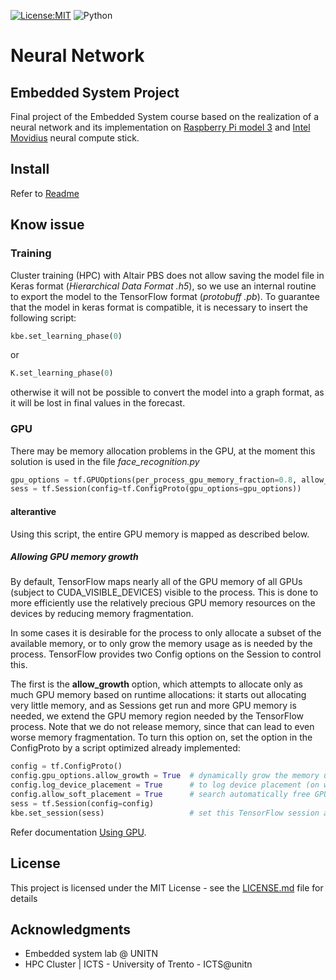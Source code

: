 [![License:MIT](https://img.shields.io/packagist/l/doctrine/orm.svg)](License.md)
![Python](https://img.shields.io/badge/Python-3.5-orange.svg)
# Neural Network

## Embedded System Project

Final project of the Embedded System course based on the realization of a neural network and its implementation on
[Raspberry Pi model 3](https://www.raspberrypi.org/products/raspberry-pi-3-model-b/) and [Intel Movidius](https://software.intel.com/en-us/neural-compute-stick) neural compute stick.

## Install
Refer to [Readme](https://github.com/frank1789/NeuralNetworks/blob/master/README.md)

## Know issue

### Training
Cluster training (HPC) with Altair PBS does not allow saving the model file in
Keras format (*Hierarchical Data Format .h5*), so we use an internal routine to
export the model to the TensorFlow
format (*protobuff .pb*).
To guarantee that the model in keras format is compatible, it is necessary to insert the following script:
```python
kbe.set_learning_phase(0)
```
or
```python
K.set_learning_phase(0)
```
otherwise it will not be possible to convert the model into a graph format, as it will be lost in final values in the forecast.

### GPU
There may be memory allocation problems in the GPU, at the moment this solution
is used in the file *face_recognition.py*
```Python
gpu_options = tf.GPUOptions(per_process_gpu_memory_fraction=0.8, allow_growth=False)
sess = tf.Session(config=tf.ConfigProto(gpu_options=gpu_options))
```
#### alterantive

Using this script, the entire GPU memory is mapped as described below.

##### Allowing GPU memory growth
By default, TensorFlow maps nearly all of the GPU memory of all GPUs (subject to
   CUDA_VISIBLE_DEVICES) visible to the process. This is done to more
   efficiently use the relatively precious GPU memory resources on the devices
   by reducing memory fragmentation.

In some cases it is desirable for the process to only allocate a subset of the
available memory, or to only grow the memory usage as is needed by the process.
TensorFlow provides two Config options on the Session to control this.

The first is the **allow_growth** option, which attempts to allocate only as
much GPU memory based on runtime allocations: it starts out allocating very
little memory, and as Sessions get run and more GPU memory is needed, we extend
the GPU memory region needed by the TensorFlow process. Note that we do not
release memory, since that can lead to even worse memory fragmentation.
To turn this option on, set the option in the ConfigProto by a script optimized
already implemented:
```python
config = tf.ConfigProto()
config.gpu_options.allow_growth = True  # dynamically grow the memory used on the GPU
config.log_device_placement = True      # to log device placement (on which device the operation ran)
config.allow_soft_placement = True      # search automatically free GPU
sess = tf.Session(config=config)
kbe.set_session(sess)                   # set this TensorFlow session as the default session for Keras
```

Refer documentation [Using GPU](https://www.tensorflow.org/guide/using_gpu).

## License

This project is licensed under the MIT License - see the [LICENSE.md](LICENSE.md) file for details

## Acknowledgments

* Embedded system lab @ UNITN
* HPC Cluster | ICTS - University of Trento - ICTS@unitn
